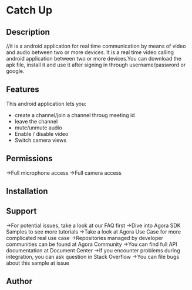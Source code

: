 # Catch Up

## Description

//it is a android application for real time communication by means of video and audio between two or more devices.
It is a real time video calling android application between two or more devices.You can download the apk file, install it and use it after signing in through username/password or google.

## Features

This android application lets you:

- create a channel/join a channel throug meeting id
- leave the channel
- mute/unmute audio
- Enable / disable video
- Switch camera views

## Permissions

->Full microphone access
->Full camera access

## Installation



## Support

->For potential issues, take a look at our FAQ first
->Dive into Agora SDK Samples to see more tutorials
->Take a look at Agora Use Case for more complicated real use case
->Repositories managed by developer communities can be found at Agora Community
->You can find full API documentation at Document Center
->If you encounter problems during integration, you can ask question in Stack Overflow
->You can file bugs about this sample at issue

## Author 

